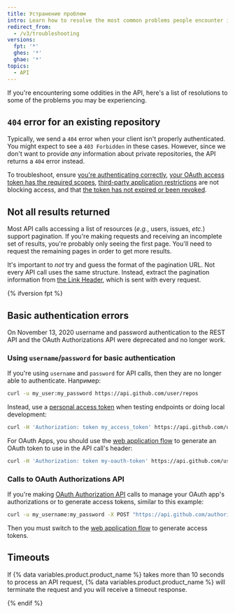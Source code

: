 ```yaml
---
title: Устранение проблем
intro: Learn how to resolve the most common problems people encounter in the REST API.
redirect_from:
  - /v3/troubleshooting
versions:
  fpt: '*'
  ghes: '*'
  ghae: '*'
topics:
  - API
---
```




If you're encountering some oddities in the API, here's a list of resolutions to some of the problems you may be experiencing.

## `404` error for an existing repository

Typically, we send a `404` error when your client isn't properly authenticated. You might expect to see a `403 Forbidden` in these cases. However, since we don't want to provide _any_ information about private repositories, the API returns a `404` error instead.

To troubleshoot, ensure [you're authenticating correctly](/guides/getting-started/), [your OAuth access token has the required scopes](/apps/building-oauth-apps/understanding-scopes-for-oauth-apps/), [third-party application restrictions][oap-guide] are not blocking access, and that [the token has not expired or been revoked](/github/authenticating-to-github/keeping-your-account-and-data-secure/token-expiration-and-revocation).

## Not all results returned

Most API calls accessing a list of resources (_e.g._, users, issues, _etc._) support pagination. If you're making requests and receiving an incomplete set of results, you're probably only seeing the first page. You'll need to request the remaining pages in order to get more results.

It's important to *not* try and guess the format of the pagination URL. Not every API call uses the same structure. Instead, extract the pagination information from [the Link Header](/rest#pagination), which is sent with every request.

{% ifversion fpt %}
## Basic authentication errors

On November 13, 2020 username and password authentication to the REST API and the OAuth Authorizations API were deprecated and no longer work.

### Using `username`/`password` for basic authentication

If you're using `username` and `password` for API calls, then they are no longer able to authenticate. Например:

```bash
curl -u my_user:my_password https://api.github.com/user/repos
```

Instead, use a [personal access token](/github/authenticating-to-github/creating-a-personal-access-token-for-the-command-line) when testing endpoints or doing local development:

```bash
curl -H 'Authorization: token my_access_token' https://api.github.com/user/repos
```

For OAuth Apps, you should use the [web application flow](/apps/building-oauth-apps/authorizing-oauth-apps/#web-application-flow) to generate an OAuth token to use in the API call's header:

```bash
curl -H 'Authorization: token my-oauth-token' https://api.github.com/user/repos
```

### Calls to OAuth Authorizations API

If you're making [OAuth Authorization API](/enterprise-server/rest/reference/oauth-authorizations) calls to manage your OAuth app's authorizations or to generate access tokens, similar to this example:

```bash
curl -u my_username:my_password -X POST "https://api.github.com/authorizations" -d '{"scopes":["public_repo"], "note":"my token", "client_id":"my_client_id", "client_secret":"my_client_secret"}'
```

Then you must switch to the [web application flow](/apps/building-oauth-apps/authorizing-oauth-apps/#web-application-flow) to generate access tokens.

## Timeouts

If  {% data variables.product.product_name %} takes more than 10 seconds to process an API request, {% data variables.product.product_name %} will terminate the request and you will receive a timeout response.

{% endif %}

[oap-guide]: https://developer.github.com/changes/2015-01-19-an-integrators-guide-to-organization-application-policies/
